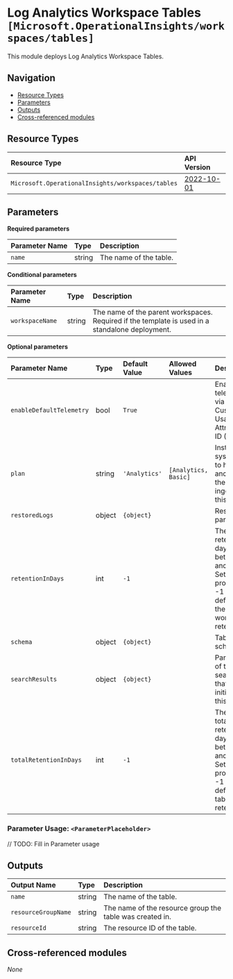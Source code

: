 # Log Analytics Workspace Tables `[Microsoft.OperationalInsights/workspaces/tables]`

This module deploys Log Analytics Workspace Tables.

## Navigation

- [Resource Types](#Resource-Types)
- [Parameters](#Parameters)
- [Outputs](#Outputs)
- [Cross-referenced modules](#Cross-referenced-modules)

## Resource Types

| Resource Type | API Version |
| :-- | :-- |
| `Microsoft.OperationalInsights/workspaces/tables` | [2022-10-01](https://learn.microsoft.com/en-us/azure/templates/Microsoft.OperationalInsights/2022-10-01/workspaces/tables) |

## Parameters

**Required parameters**

| Parameter Name | Type | Description |
| :-- | :-- | :-- |
| `name` | string | The name of the table. |

**Conditional parameters**

| Parameter Name | Type | Description |
| :-- | :-- | :-- |
| `workspaceName` | string | The name of the parent workspaces. Required if the template is used in a standalone deployment. |

**Optional parameters**

| Parameter Name | Type | Default Value | Allowed Values | Description |
| :-- | :-- | :-- | :-- | :-- |
| `enableDefaultTelemetry` | bool | `True` |  | Enable telemetry via the Customer Usage Attribution ID (GUID). |
| `plan` | string | `'Analytics'` | `[Analytics, Basic]` | Instruct the system how to handle and charge the logs ingested to this table. |
| `restoredLogs` | object | `{object}` |  | Restore parameters. |
| `retentionInDays` | int | `-1` |  | The table retention in days, between 4 and 730. Setting this property to -1 will default to the workspace retention. |
| `schema` | object | `{object}` |  | Table's schema. |
| `searchResults` | object | `{object}` |  | Parameters of the search job that initiated this table. |
| `totalRetentionInDays` | int | `-1` |  | The table total retention in days, between 4 and 2555. Setting this property to -1 will default to table retention. |


### Parameter Usage: `<ParameterPlaceholder>`

// TODO: Fill in Parameter usage

## Outputs

| Output Name | Type | Description |
| :-- | :-- | :-- |
| `name` | string | The name of the table. |
| `resourceGroupName` | string | The name of the resource group the table was created in. |
| `resourceId` | string | The resource ID of the table. |

## Cross-referenced modules

_None_
